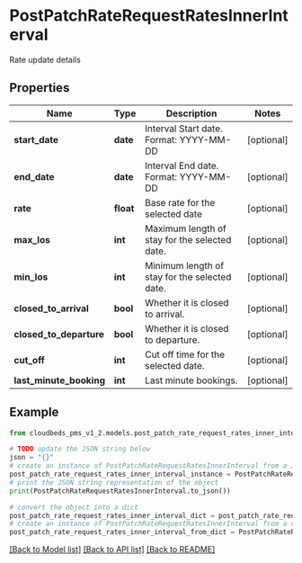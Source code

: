 # PostPatchRateRequestRatesInnerInterval

Rate update details

## Properties

Name | Type | Description | Notes
------------ | ------------- | ------------- | -------------
**start_date** | **date** | Interval Start date. Format: YYYY-MM-DD | [optional] 
**end_date** | **date** | Interval End date. Format: YYYY-MM-DD | [optional] 
**rate** | **float** | Base rate for the selected date | [optional] 
**max_los** | **int** | Maximum length of stay for the selected date. | [optional] 
**min_los** | **int** | Minimum length of stay for the selected date. | [optional] 
**closed_to_arrival** | **bool** | Whether it is closed to arrival. | [optional] 
**closed_to_departure** | **bool** | Whether it is closed to departure. | [optional] 
**cut_off** | **int** | Cut off time for the selected date. | [optional] 
**last_minute_booking** | **int** | Last minute bookings. | [optional] 

## Example

```python
from cloudbeds_pms_v1_2.models.post_patch_rate_request_rates_inner_interval import PostPatchRateRequestRatesInnerInterval

# TODO update the JSON string below
json = "{}"
# create an instance of PostPatchRateRequestRatesInnerInterval from a JSON string
post_patch_rate_request_rates_inner_interval_instance = PostPatchRateRequestRatesInnerInterval.from_json(json)
# print the JSON string representation of the object
print(PostPatchRateRequestRatesInnerInterval.to_json())

# convert the object into a dict
post_patch_rate_request_rates_inner_interval_dict = post_patch_rate_request_rates_inner_interval_instance.to_dict()
# create an instance of PostPatchRateRequestRatesInnerInterval from a dict
post_patch_rate_request_rates_inner_interval_from_dict = PostPatchRateRequestRatesInnerInterval.from_dict(post_patch_rate_request_rates_inner_interval_dict)
```
[[Back to Model list]](../README.md#documentation-for-models) [[Back to API list]](../README.md#documentation-for-api-endpoints) [[Back to README]](../README.md)


